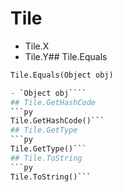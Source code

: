 # Tile

- Tile.X
- Tile.Y## Tile.Equals
```py
Tile.Equals(Object obj)

- `Object obj````
## Tile.GetHashCode
```py
Tile.GetHashCode()```
## Tile.GetType
```py
Tile.GetType()```
## Tile.ToString
```py
Tile.ToString()```